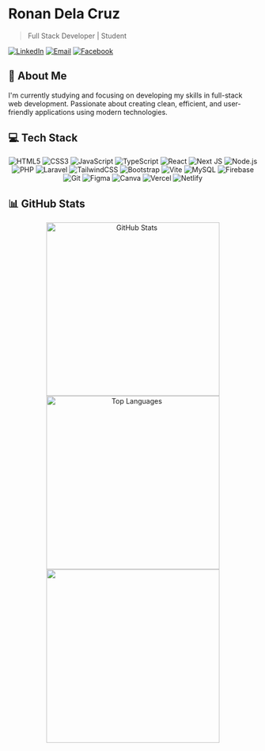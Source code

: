 # Ronan Dela Cruz

> Full Stack Developer | Student

[![LinkedIn](https://img.shields.io/badge/LinkedIn-%230077B5.svg?logo=linkedin&logoColor=white&style=for-the-badge)](https://www.linkedin.com/in/ronan-dela-cruz-9661bb335/)
[![Email](https://img.shields.io/badge/Email-D14836?logo=gmail&logoColor=white&style=for-the-badge)](mailto:roncruz1503@gmail.com)
[![Facebook](https://img.shields.io/badge/Facebook-%231877F2.svg?logo=facebook&logoColor=white&style=for-the-badge)](https://www.facebook.com/0phl1)

## 💫 About Me

I'm currently studying and focusing on developing my skills in full-stack web development. Passionate about creating clean, efficient, and user-friendly applications using modern technologies.

## 💻 Tech Stack

<div align="center">

![HTML5](https://img.shields.io/badge/html5-%23E34F26.svg?style=for-the-badge&logo=html5&logoColor=white)
![CSS3](https://img.shields.io/badge/css3-%231572B6.svg?style=for-the-badge&logo=css3&logoColor=white)
![JavaScript](https://img.shields.io/badge/javascript-%23323330.svg?style=for-the-badge&logo=javascript&logoColor=%23F7DF1E)
![TypeScript](https://img.shields.io/badge/typescript-%23007ACC.svg?style=for-the-badge&logo=typescript&logoColor=white)
![React](https://img.shields.io/badge/react-%2320232a.svg?style=for-the-badge&logo=react&logoColor=%2361DAFB)
![Next JS](https://img.shields.io/badge/Next-black?style=for-the-badge&logo=next.js&logoColor=white)
![Node.js](https://img.shields.io/badge/node.js-6DA55F?style=for-the-badge&logo=node.js&logoColor=white)
![PHP](https://img.shields.io/badge/php-%23777BB4.svg?style=for-the-badge&logo=php&logoColor=white)
![Laravel](https://img.shields.io/badge/laravel-%23FF2D20.svg?style=for-the-badge&logo=laravel&logoColor=white)
![TailwindCSS](https://img.shields.io/badge/tailwindcss-%2338B2AC.svg?style=for-the-badge&logo=tailwind-css&logoColor=white)
![Bootstrap](https://img.shields.io/badge/bootstrap-%238511FA.svg?style=for-the-badge&logo=bootstrap&logoColor=white)
![Vite](https://img.shields.io/badge/vite-%23646CFF.svg?style=for-the-badge&logo=vite&logoColor=white)
![MySQL](https://img.shields.io/badge/mysql-4479A1.svg?style=for-the-badge&logo=mysql&logoColor=white)
![Firebase](https://img.shields.io/badge/firebase-%23039BE5.svg?style=for-the-badge&logo=firebase)
![Git](https://img.shields.io/badge/git-%23F05033.svg?style=for-the-badge&logo=git&logoColor=white)
![Figma](https://img.shields.io/badge/figma-%23F24E1E.svg?style=for-the-badge&logo=figma&logoColor=white)
![Canva](https://img.shields.io/badge/Canva-%2300C4CC.svg?style=for-the-badge&logo=Canva&logoColor=white)
![Vercel](https://img.shields.io/badge/vercel-%23000000.svg?style=for-the-badge&logo=vercel&logoColor=white)
![Netlify](https://img.shields.io/badge/netlify-%23000000.svg?style=for-the-badge&logo=netlify&logoColor=#00C7B7)

</div>

## 📊 GitHub Stats

<div align="center">
  <img width="350px" src="https://github-readme-stats.vercel.app/api?username=0phl&theme=tokyonight&hide_border=true&include_all_commits=true&count_private=true&show_icons=true&card_width=450" alt="GitHub Stats" />
  <img width="350px" src="https://github-readme-stats.vercel.app/api/top-langs/?username=0phl&theme=tokyonight&hide_border=true&include_all_commits=true&count_private=true&layout=compact&langs_count=10&card_width=450" alt="Top Languages" />
  <img width="350px" src="https://nirzak-streak-stats.vercel.app/?user=0phl&theme=tokyonight&hide_border=true" />
</div>

</div>
